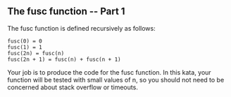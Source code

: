 ## The fusc function -- Part 1

The fusc function is defined recursively as follows:

```
fusc(0) = 0
fusc(1) = 1
fusc(2n) = fusc(n)
fusc(2n + 1) = fusc(n) + fusc(n + 1)
```

Your job is to produce the code for the fusc function. In this kata, your function will be tested with small values of n, so you should not need to be concerned about stack overflow or timeouts.
